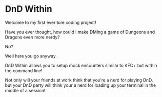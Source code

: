 # DnD Within
Welcome to my first ever ture coding project!

Have you ever thought, how could I make DMing a game of Dungeons and Dragons even more nerdy?

No? 

Well here you go anyway. 

DnD Within allows you to setup mock encounters similar to KFC+ but within the command line!

Not only will your friends at work think that you're a nerd for playing DnD, but your DnD party will think your a nerd for loading up your terminal in the middle of a session!
